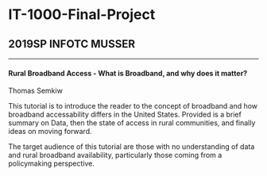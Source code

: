 # IT-1000-Final-Project

## 2019SP INFOTC MUSSER

---

#### Rural Broadband Access - What is Broadband, and why does it matter?

Thomas Semkiw

This tutorial is to introduce the reader to the concept of broadband and how broadband accessability differs in the United States.
Provided is a brief summary on Data, then the state of access in rural communities, and finally ideas on moving forward. 

The target audience of this tutorial are those with no understanding of data and rural broadband availability, particularly those coming from a policymaking perspective.
